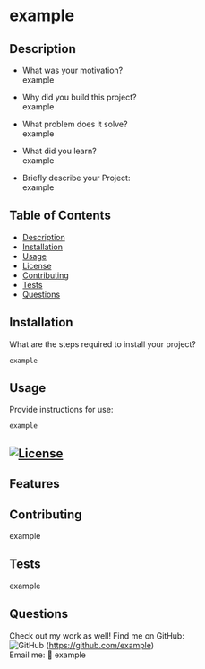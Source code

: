 # example

## Description

- What was your motivation? <br>
    example

- Why did you build this project? <br>
    example

- What problem does it solve? <br>
    example

- What did you learn? <br>
    example
    <br>
- Briefly describe your Project: <br>
    example
    <br>
## Table of Contents

- [Description](#description)
- [Installation](#installation)
- [Usage](#usage)
- [License](#license)
- [Contributing](#contributing)
- [Tests](#tests)
- [Questions](#questions)

## Installation

What are the steps required to install your project?

    example

## Usage

Provide instructions for use:

    example

## [![License](https://img.shields.io/badge/License-Boost_1.0-lightblue.svg)](https://www.boost.org/LICENSE_1_0.txt)

## Features

## Contributing
example

## Tests
example

## Questions
Check out my work as well!
Find me on GitHub:<br>
![GitHub](https://img.shields.io/badge/GitHub-100000?style=for-the-badge&logo=github&logoColor=white) (https://github.com/example) <br>
Email me: 📧 example

